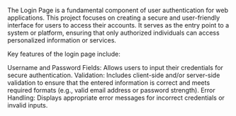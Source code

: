 The Login Page is a fundamental component of user authentication for web applications. This project focuses on creating a secure and user-friendly interface for users to access their accounts. It serves as the entry point to a system or platform, ensuring that only authorized individuals can access personalized information or services.

Key features of the login page include:

Username and Password Fields: Allows users to input their credentials for secure authentication.
Validation: Includes client-side and/or server-side validation to ensure that the entered information is correct and meets required formats (e.g., valid email address or password strength).
Error Handling: Displays appropriate error messages for incorrect credentials or invalid inputs.
